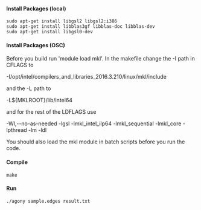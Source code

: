 #### Install Packages (local)


```
sudo apt-get install libgsl2 libgsl2:i386
sudo apt-get install libblas3gf libblas-doc libblas-dev
sudo apt-get install libgsl0-dev
```

#### Install Packages (OSC)

Before you build run 'module load mkl'. In the makefile change the -I path in CFLAGS to
 
-I/opt/intel/compilers_and_libraries_2016.3.210/linux/mkl/include
 
and the -L path to
 
-L${MKLROOT}/lib/intel64
 
and for the rest of the LDFLAGS use
 
-Wl,--no-as-needed -lgsl -lmkl_intel_ilp64 -lmkl_sequential -lmkl_core -lpthread -lm -ldl
 
You should also load the mkl module in batch scripts before you run the code.

#### Compile

```
make
```

#### Run

```
./agony sample.edges result.txt
```
